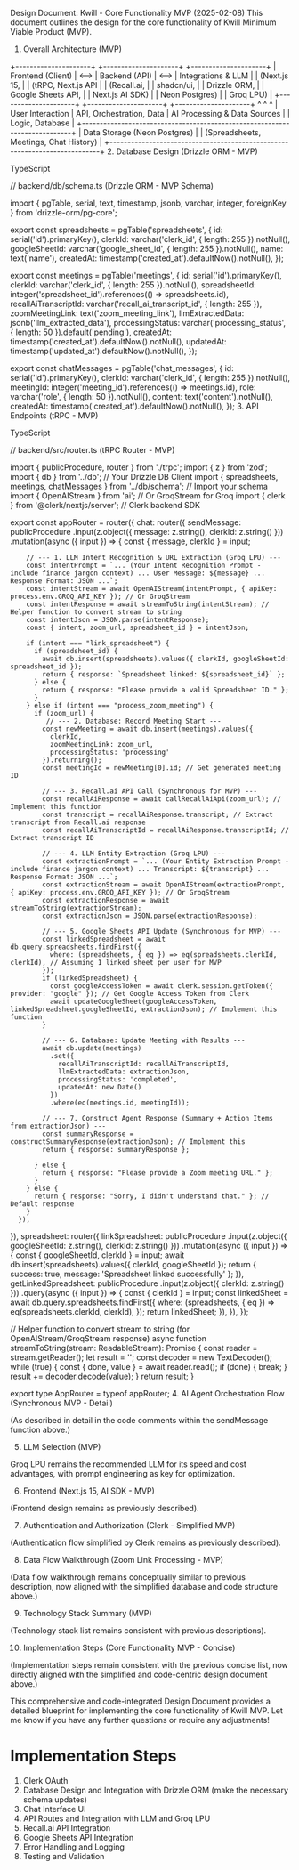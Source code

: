 Design Document: Kwill - Core Functionality MVP (2025-02-08)
This document outlines the design for the core functionality of Kwill Minimum Viable Product (MVP).

1. Overall Architecture (MVP)

+---------------------+      +---------------------+      +---------------------+
|   Frontend (Client)   | <--> |     Backend (API)     | <--> |  Integrations & LLM  |
|  (Next.js 15,       |      |  (tRPC, Next.js API  |      |  (Recall.ai,        |
|   shadcn/ui,         |      |   Drizzle ORM,       |      |   Google Sheets API, |
|   Next.js AI SDK)    |      |   Neon Postgres)        |      |   Groq LPU)         |
+---------------------+      +---------------------+      +---------------------+
         ^                                ^                                ^
         | User Interaction               | API, Orchestration, Data      | AI Processing & Data Sources
         |                                | Logic, Database               |
+---------------------------------------------------------------------------+
|                             Data Storage (Neon Postgres)                       |
|                 (Spreadsheets, Meetings, Chat History)                     |
+---------------------------------------------------------------------------+
2. Database Design (Drizzle ORM - MVP)

TypeScript

// backend/db/schema.ts (Drizzle ORM - MVP Schema)

import { pgTable, serial, text, timestamp, jsonb, varchar, integer, foreignKey } from 'drizzle-orm/pg-core';

export const spreadsheets = pgTable('spreadsheets', {
  id: serial('id').primaryKey(),
  clerkId: varchar('clerk_id', { length: 255 }).notNull(),
  googleSheetId: varchar('google_sheet_id', { length: 255 }).notNull(),
  name: text('name'),
  createdAt: timestamp('created_at').defaultNow().notNull(),
});

export const meetings = pgTable('meetings', {
  id: serial('id').primaryKey(),
  clerkId: varchar('clerk_id', { length: 255 }).notNull(),
  spreadsheetId: integer('spreadsheet_id').references(() => spreadsheets.id),
  recallAiTranscriptId: varchar('recall_ai_transcript_id', { length: 255 }),
  zoomMeetingLink: text('zoom_meeting_link'),
  llmExtractedData: jsonb('llm_extracted_data'),
  processingStatus: varchar('processing_status', { length: 50 }).default('pending'),
  createdAt: timestamp('created_at').defaultNow().notNull(),
  updatedAt: timestamp('updated_at').defaultNow().notNull(),
});

export const chatMessages = pgTable('chat_messages', {
  id: serial('id').primaryKey(),
  clerkId: varchar('clerk_id', { length: 255 }).notNull(),
  meetingId: integer('meeting_id').references(() => meetings.id),
  role: varchar('role', { length: 50 }).notNull(),
  content: text('content').notNull(),
  createdAt: timestamp('created_at').defaultNow().notNull(),
});
3. API Endpoints (tRPC - MVP)

TypeScript

// backend/src/router.ts (tRPC Router - MVP)

import { publicProcedure, router } from './trpc';
import { z } from 'zod';
import { db } from '../db'; // Your Drizzle DB Client
import { spreadsheets, meetings, chatMessages } from '../db/schema'; // Import your schema
import { OpenAIStream } from 'ai'; // Or GroqStream for Groq
import { clerk } from '@clerk/nextjs/server'; // Clerk backend SDK

export const appRouter = router({
  chat: router({
    sendMessage: publicProcedure
      .input(z.object({ message: z.string(), clerkId: z.string() }))
      .mutation(async ({ input }) => {
        const { message, clerkId } = input;

        // --- 1. LLM Intent Recognition & URL Extraction (Groq LPU) ---
        const intentPrompt = `... (Your Intent Recognition Prompt - include finance jargon context) ... User Message: ${message} ... Response Format: JSON ...`;
        const intentStream = await OpenAIStream(intentPrompt, { apiKey: process.env.GROQ_API_KEY }); // Or GroqStream
        const intentResponse = await streamToString(intentStream); // Helper function to convert stream to string
        const intentJson = JSON.parse(intentResponse);
        const { intent, zoom_url, spreadsheet_id } = intentJson;

        if (intent === "link_spreadsheet") {
          if (spreadsheet_id) {
            await db.insert(spreadsheets).values({ clerkId, googleSheetId: spreadsheet_id });
            return { response: `Spreadsheet linked: ${spreadsheet_id}` };
          } else {
            return { response: "Please provide a valid Spreadsheet ID." };
          }
        } else if (intent === "process_zoom_meeting") {
          if (zoom_url) {
             // --- 2. Database: Record Meeting Start ---
            const newMeeting = await db.insert(meetings).values({
              clerkId,
              zoomMeetingLink: zoom_url,
              processingStatus: 'processing'
            }).returning();
            const meetingId = newMeeting[0].id; // Get generated meeting ID

            // --- 3. Recall.ai API Call (Synchronous for MVP) ---
            const recallAiResponse = await callRecallAiApi(zoom_url); // Implement this function
            const transcript = recallAiResponse.transcript; // Extract transcript from Recall.ai response
            const recallAiTranscriptId = recallAiResponse.transcriptId; // Extract transcript ID

            // --- 4. LLM Entity Extraction (Groq LPU) ---
            const extractionPrompt = `... (Your Entity Extraction Prompt - include finance jargon context) ... Transcript: ${transcript} ... Response Format: JSON ...`;
            const extractionStream = await OpenAIStream(extractionPrompt, { apiKey: process.env.GROQ_API_KEY }); // Or GroqStream
            const extractionResponse = await streamToString(extractionStream);
            const extractionJson = JSON.parse(extractionResponse);

            // --- 5. Google Sheets API Update (Synchronous for MVP) ---
            const linkedSpreadsheet = await db.query.spreadsheets.findFirst({
              where: (spreadsheets, { eq }) => eq(spreadsheets.clerkId, clerkId), // Assuming 1 linked sheet per user for MVP
            });
            if (linkedSpreadsheet) {
              const googleAccessToken = await clerk.session.getToken({ provider: "google" }); // Get Google Access Token from Clerk
              await updateGoogleSheet(googleAccessToken, linkedSpreadsheet.googleSheetId, extractionJson); // Implement this function
            }

            // --- 6. Database: Update Meeting with Results ---
            await db.update(meetings)
              .set({
                recallAiTranscriptId: recallAiTranscriptId,
                llmExtractedData: extractionJson,
                processingStatus: 'completed',
                updatedAt: new Date()
              })
              .where(eq(meetings.id, meetingId));

            // --- 7. Construct Agent Response (Summary + Action Items from extractionJson) ---
            const summaryResponse = constructSummaryResponse(extractionJson); // Implement this
            return { response: summaryResponse };

          } else {
            return { response: "Please provide a Zoom meeting URL." };
          }
        } else {
          return { response: "Sorry, I didn't understand that." }; // Default response
        }
      }),
  }),
  spreadsheet: router({
    linkSpreadsheet: publicProcedure
      .input(z.object({ googleSheetId: z.string(), clerkId: z.string() }))
      .mutation(async ({ input }) => {
        const { googleSheetId, clerkId } = input;
        await db.insert(spreadsheets).values({ clerkId, googleSheetId });
        return { success: true, message: 'Spreadsheet linked successfully' };
      }),
    getLinkedSpreadsheet: publicProcedure
      .input(z.object({ clerkId: z.string() }))
      .query(async ({ input }) => {
        const { clerkId } = input;
        const linkedSheet = await db.query.spreadsheets.findFirst({
          where: (spreadsheets, { eq }) => eq(spreadsheets.clerkId, clerkId),
        });
        return linkedSheet;
      }),
  }),
});

// Helper function to convert stream to string (for OpenAIStream/GroqStream response)
async function streamToString(stream: ReadableStream<Uint8Array>): Promise<string> {
  const reader = stream.getReader();
  let result = '';
  const decoder = new TextDecoder();
  while (true) {
    const { done, value } = await reader.read();
    if (done) {
      break;
    }
    result += decoder.decode(value);
  }
  return result;
}


export type AppRouter = typeof appRouter;
4. AI Agent Orchestration Flow (Synchronous MVP - Detail)

(As described in detail in the code comments within the sendMessage function above.)

5. LLM Selection (MVP)

Groq LPU remains the recommended LLM for its speed and cost advantages, with prompt engineering as key for optimization.

6. Frontend (Next.js 15, AI SDK - MVP)

(Frontend design remains as previously described).

7. Authentication and Authorization (Clerk - Simplified MVP)

(Authentication flow simplified by Clerk remains as previously described).

8. Data Flow Walkthrough (Zoom Link Processing - MVP)

(Data flow walkthrough remains conceptually similar to previous description, now aligned with the simplified database and code structure above.)

9. Technology Stack Summary (MVP)

(Technology stack list remains consistent with previous descriptions).

10. Implementation Steps (Core Functionality MVP - Concise)

(Implementation steps remain consistent with the previous concise list, now directly aligned with the simplified and code-centric design document above.)   

This comprehensive and code-integrated Design Document provides a detailed blueprint for implementing the core functionality of Kwill MVP. Let me know if you have any further questions or require any adjustments!   

# Implementation Steps
1. Clerk OAuth
2. Database Design and Integration with Drizzle ORM (make the necessary schema updates)
3. Chat Interface UI 
4. API Routes and Integration with LLM and Groq LPU
5. Recall.ai API Integration
6. Google Sheets API Integration
7. Error Handling and Logging
8. Testing and Validation


